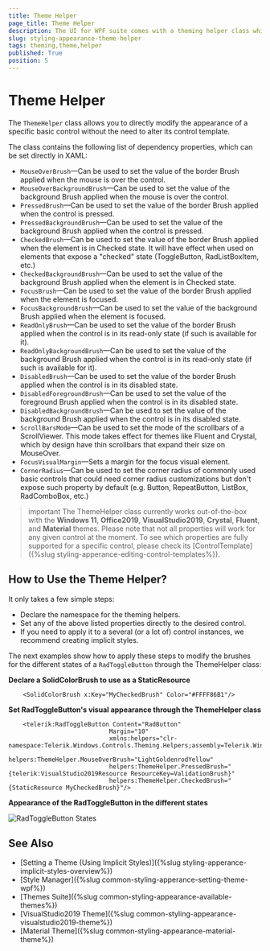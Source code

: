 ```yaml
---
title: Theme Helper
page_title: Theme Helper
description: The UI for WPF suite comes with a theming helper class which you can use to bring the theming of your application to a next level. 
slug: styling-appearance-theme-helper
tags: theming,theme,helper
published: True
position: 5
---
```


# Theme Helper

The `ThemeHelper` class allows you to directly modify the appearance of a specific basic control without the need to alter its control template. 

The class contains the following list of dependency properties, which can be set directly in XAML:

* `MouseOverBrush`&mdash;Can be used to set the value of the border Brush applied when the mouse is over the control.
* `MouseOverBackgroundBrush`&mdash;Can be used to set the value of the background Brush applied when the mouse is over the control.
* `PressedBrush`&mdash;Can be used to set the value of the border Brush applied when the control is pressed.
* `PressedBackgroundBrush`&mdash;Can be used to set the value of the background Brush applied when the control is pressed.
* `CheckedBrush`&mdash;Can be used to set the value of the border Brush applied when the element is in Checked state. It will have effect when used on elements that expose a "checked" state (ToggleButton, RadListBoxItem, etc.)
* `CheckedBackgroundBrush`&mdash;Can be used to set the value of the background Brush applied when the element is in Checked state.
* `FocusBrush`&mdash;Can be used to set the value of the border Brush applied when the element is focused.
* `FocusBackgroundBrush`&mdash;Can be used to set the value of the background Brush applied when the element is focused.
* `ReadOnlyBrush`&mdash;Can be used to set the value of the border Brush applied when the control is in its read-only state (if such is available for it).
* `ReadOnlyBackgroundBrush`&mdash;Can be used to set the value of the background Brush applied when the control is in its read-only state (if such is available for it).
* `DisabledBrush`&mdash;Can be used to set the value of the border Brush applied when the control is in its disabled state.
* `DisabledForegroundBrush`&mdash;Can be used to set the value of the foreground Brush applied when the control is in its disabled state.
* `DisabledBackgroundBrush`&mdash;Can be used to set the value of the background Brush applied when the control is in its disabled state.
* `ScrollBarsMode`&mdash;Can be used to set the mode of the scrollbars of a ScrollViewer. This mode takes effect for themes like Fluent and Crystal, which by design have thin scrollbars that expand their size on MouseOver.
* `FocusVisualMargin`&mdash;Sets a margin for the focus visual element.
* `CornerRadius`&mdash;Can be used to set the corner radius of commonly used basic controls that could need corner radius customizations but don't expose such property by default (e.g. Button, RepeatButton, ListBox, RadComboBox, etc.)

>important The ThemeHelper class currently works out-of-the-box with the __Windows 11__, __Office2019__, __VisualStudio2019__, __Crystal__, __Fluent__, and __Material__ themes. Please note that not all properties will work for any given control at the moment. To see which properties are fully supported for a specific control, please check its [ControlTemplate]({%slug styling-apperance-editing-control-templates%}).

## How to Use the Theme Helper?

It only takes a few simple steps:

* Declare the namespace for the theming helpers.
* Set any of the above listed properties directly to the desired control.
* If you need to apply it to a several (or a lot of) control instances, we recommend creating implicit styles.

The next examples show how to apply these steps to modify the brushes for the different states of a `RadToggleButton` through the ThemeHelper class:

__Declare a SolidColorBrush to use as a StaticResource__
```XAML
	<SolidColorBrush x:Key="MyCheckedBrush" Color="#FFFF86B1"/>
```

__Set RadToggleButton's visual appearance through the ThemeHelper class__
```XAML
	<telerik:RadToggleButton Content="RadButton" 
							Margin="10"
							xmlns:helpers="clr-namespace:Telerik.Windows.Controls.Theming.Helpers;assembly=Telerik.Windows.Controls"
							helpers:ThemeHelper.MouseOverBrush="LightGoldenrodYellow"
							helpers:ThemeHelper.PressedBrush="{telerik:VisualStudio2019Resource ResourceKey=ValidationBrush}"
							helpers:ThemeHelper.CheckedBrush="{StaticResource MyCheckedBrush}"/>
```

__Appearance of the RadToggleButton in the different states__

![RadToggleButton States](/images/styling-appearance-theme-helper-toggle-button-states.png)

## See Also

 * [Setting a Theme (Using  Implicit Styles)]({%slug styling-apperance-implicit-styles-overview%})
 * [Style Manager]({%slug common-styling-apperance-setting-theme-wpf%})
 * [Themes Suite]({%slug common-styling-appearance-available-themes%})
 * [VisualStudio2019 Theme]({%slug common-styling-appearance-visualstudio2019-theme%})
 * [Material Theme]({%slug common-styling-appearance-material-theme%})
